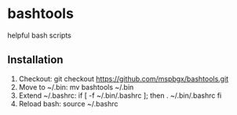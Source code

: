 # bashtools
helpful bash scripts

## Installation
1. Checkout: 	      git checkout https://github.com/mspbgx/bashtools.git
2. Move to ~/.bin:    mv bashtools ~/.bin 
3. Extend ~/.bashrc:  if [ -f ~/.bin/.bashrc ]; then
        	        . ~/.bin/.bashrc
		      fi
4. Reload bash:	      source ~/.bashrc
